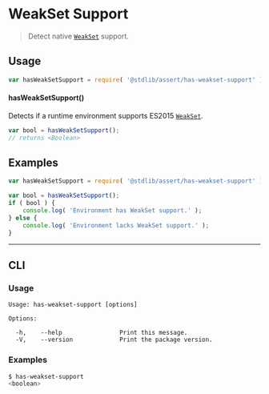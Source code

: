 <!--

@license Apache-2.0

Copyright (c) 2018 The Stdlib Authors.

Licensed under the Apache License, Version 2.0 (the "License");
you may not use this file except in compliance with the License.
You may obtain a copy of the License at

   http://www.apache.org/licenses/LICENSE-2.0

Unless required by applicable law or agreed to in writing, software
distributed under the License is distributed on an "AS IS" BASIS,
WITHOUT WARRANTIES OR CONDITIONS OF ANY KIND, either express or implied.
See the License for the specific language governing permissions and
limitations under the License.

-->

# WeakSet Support

> Detect native [`WeakSet`][mdn-weakset] support.

<section class="usage">

## Usage

```javascript
var hasWeakSetSupport = require( '@stdlib/assert/has-weakset-support' );
```

#### hasWeakSetSupport()

Detects if a runtime environment supports ES2015 [`WeakSet`][mdn-weakset].

```javascript
var bool = hasWeakSetSupport();
// returns <Boolean>
```

</section>

<!-- /.usage -->

<section class="examples">

## Examples

<!-- eslint no-undef: "error" -->

```javascript
var hasWeakSetSupport = require( '@stdlib/assert/has-weakset-support' );

var bool = hasWeakSetSupport();
if ( bool ) {
    console.log( 'Environment has WeakSet support.' );
} else {
    console.log( 'Environment lacks WeakSet support.' );
}
```

</section>

<!-- /.examples -->

* * *

<section class="cli">

## CLI

<section class="usage">

### Usage

```text
Usage: has-weakset-support [options]

Options:

  -h,    --help                Print this message.
  -V,    --version             Print the package version.
```

</section>

<!-- /.usage -->

<section class="examples">

### Examples

```bash
$ has-weakset-support
<boolean>
```

</section>

<!-- /.examples -->

</section>

<!-- /.cli -->

<section class="links">

[mdn-weakset]: https://developer.mozilla.org/en-US/docs/Web/JavaScript/Reference/Global_Objects/WeakSet

</section>

<!-- /.links -->
